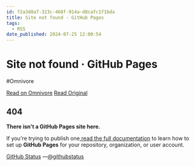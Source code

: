 ```yaml
---
id: f2a3d8a7-323c-468f-914a-d8cafc1f1bda
title: Site not found · GitHub Pages
tags:
  - RSS
date_published: 2024-07-25 12:00:54
---
```


# Site not found · GitHub Pages
#Omnivore

[Read on Omnivore](https://omnivore.app/me/site-not-found-git-hub-pages-190eab44abb)
[Read Original](https://elijer.github.io/Projects/Gauntlet)



## 404

**There isn&#39;t a GitHub Pages site here.**

 If you&#39;re trying to publish one,[read the full documentation](https:&#x2F;&#x2F;help.github.com&#x2F;pages&#x2F;) to learn how to set up **GitHub Pages** for your repository, organization, or user account.

[GitHub Status](https:&#x2F;&#x2F;githubstatus.com&#x2F;) —[@githubstatus](https:&#x2F;&#x2F;twitter.com&#x2F;githubstatus) 